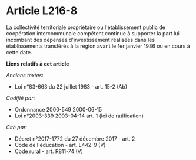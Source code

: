 # Article L216-8

La collectivité territoriale propriétaire ou l'établissement public de coopération intercommunale compétent continue à
supporter la part lui incombant des dépenses d'investissement réalisées dans les établissements transférés à la région avant
le 1er janvier 1986 ou en cours à cette date.

**Liens relatifs à cet article**

_Anciens textes_:

  - Loi n°83-663 du 22 juillet 1983 - art. 15-2 (Ab)

_Codifié par_:

  - Ordonnance 2000-549 2000-06-15
  - Loi n°2003-339 2003-04-14 art. 1 (loi de ratification)

_Cité par_:

  - Décret n°2017-1772 du 27 décembre 2017 - art. 2
  - Code de l'éducation - art. L442-9 (V)
  - Code rural - art. R811-74 (V)
